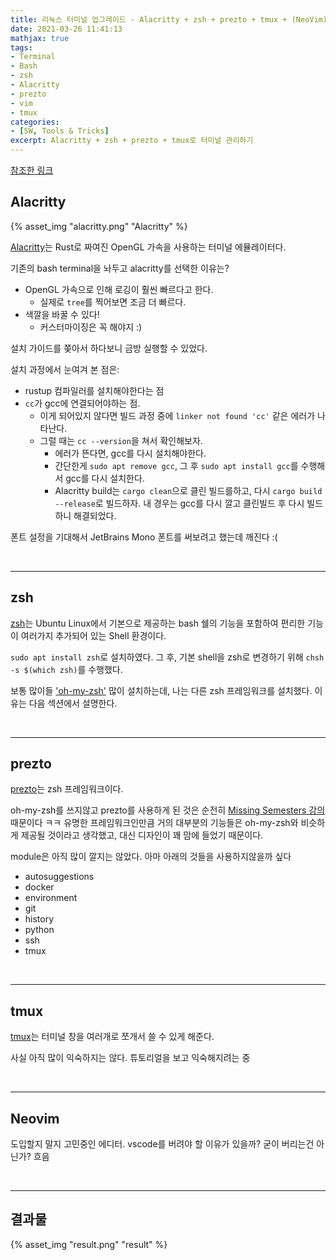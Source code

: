 ```yaml
---
title: 리눅스 터미널 업그레이드 - Alacritty + zsh + prezto + tmux + (NeoVim)!
date: 2021-03-26 11:41:13
mathjax: true
tags: 
- Terminal
- Bash
- zsh
- Alacritty
- prezto
- vim
- tmux
categories: 
- [SW, Tools & Tricks]
excerpt: Alacritty + zsh + prezto + tmux로 터미널 관리하기
---
```


[참조한 링크](https://dev.to/hlappa/my-web-development-environment-alacritty-tmux-neovim-4pd2)

## Alacritty

{% asset_img "alacritty.png" "Alacritty" %}

[Alacritty](https://github.com/alacritty/alacritty)는 Rust로 짜여진 OpenGL 가속을 사용하는 터미널 에뮬레이터다.

기존의 bash terminal을 놔두고 alacritty를 선택한 이유는?
- OpenGL 가속으로 인해 로깅이 훨씬 빠르다고 한다.
  - 실제로 `tree`를 찍어보면 조금 더 빠르다.
- 색깔을 바꿀 수 있다!
  - 커스터마이징은 꼭 해야지 :)

설치 가이드를 쫒아서 하다보니 금방 실행할 수 있었다.

설치 과정에서 눈여겨 본 점은:
- rustup 컴파일러를 설치해야한다는 점
- `cc`가 gcc에 연결되어야하는 점.
  - 이게 되어있지 않다면 빌드 과정 중에 `linker not found 'cc'` 같은 에러가 나타난다.
  - 그럴 때는 `cc --version`을 쳐서 확인해보자.
    - 에러가 뜬다면, gcc를 다시 설치해야한다.
    - 간단한게 `sudo apt remove gcc`, 그 후 `sudo apt install gcc`를 수행해서 gcc를 다시 설치한다.
    - Alacritty build는 `cargo clean`으로 클린 빌드를하고, 다시 `cargo build --release`로 빌드하자. 내 경우는 gcc를 다시 깔고 클린빌드 후 다시 빌드하니 해결되었다.

폰트 설정을 기대해서 JetBrains Mono 폰트를 써보려고 했는데 깨진다 :(

&nbsp;

---

## zsh

[zsh](https://github.com/ohmyzsh/ohmyzsh/wiki/Installing-ZSH)는 Ubuntu Linux에서 기본으로 제공하는 bash 쉘의 기능을 포함하여 편리한 기능이 여러가지 추가되어 있는 Shell 환경이다.

`sudo apt install zsh`로 설치하였다.
그 후, 기본 shell을 zsh로 변경하기 위해 `chsh -s $(which zsh)`를 수행했다.

보통 많이들 ['oh-my-zsh'](https://ohmyz.sh/) 많이 설치하는데, 나는 다른 zsh 프레임워크를 설치했다. 이유는 다음 섹션에서 설명한다.

&nbsp;

---

## prezto

[prezto](https://github.com/sorin-ionescu/prezto)는 zsh 프레임워크이다.

oh-my-zsh를 쓰지않고 prezto를 사용하게 된 것은 순전히 [Missing Semesters 강의]() 때문이다 ㅋㅋ 유명한 프레임워크인만큼 거의 대부분의 기능들은 oh-my-zsh와 비슷하게 제공될 것이라고 생각했고, 대신 디자인이 꽤 맘에 들었기 때문이다.

module은 아직 많이 깔지는 않았다.
아마 아래의 것들을 사용하지않을까 싶다
- autosuggestions
- docker
- environment
- git
- history
- python
- ssh
- tmux


&nbsp;

---

## tmux

[tmux](https://github.com/tmux/tmux/wiki)는 터미널 창을 여러개로 쪼개서 쓸 수 있게 해준다.

사실 아직 많이 익숙하지는 않다. 
튜토리얼을 보고 익숙해지려는 중

&nbsp;

---

## Neovim

도입할지 말지 고민중인 에디터.
vscode를 버려야 할 이유가 있을까?
굳이 버리는건 아닌가? 흐음

&nbsp;

---

## 결과물 

{% asset_img "result.png" "result" %}
